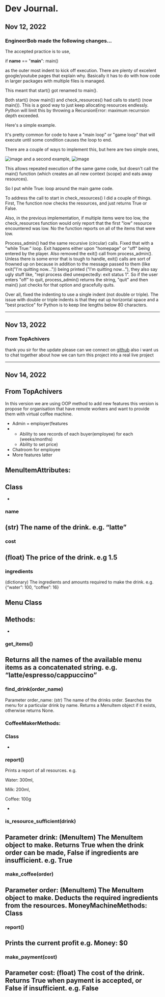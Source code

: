 # Dev Journal.
## Nov 12, 2022
### EngineerBob made the following changes...

The accepted practice is to use,

if __name__ == "__main__":
  main()

as the outer most indent to kick off execution. There are plenty of excelent google/youtube pages that explain why.  Basically it has to do with how code in larger packages with multiple files is managed.

This meant that start() got renamed to main().

Both start() (now main()) and check_resources() had calls to start() (now main()).  This is a good way to just keep allocating resources endlessly. Python will limit this by throwing a RecursionError: maximum recurrsion depth exceeded.

Here's a simple example.

It's pretty common for code to have a "main loop" or "game loop" that will execute until some condition causes the loop to end.

There are a couple of ways to implement this, but here are two simple ones,

![image](images/image_5.png)
and a second example,
![image](images/image_6.png)

This allows repeated execution of the same game code, but doesn't call the main() function (which creates an all new context (scope) and eats away resources).

So I put while True: loop around the main game code.

To address the call to start in check_resources() I did a couple of things.  First, The function now checks the resources, and just returns True or False.

Also, in the previous implementation, if multiple items were too low, the check_resources function would only report that the first "low" resource encountered was low. No the function reports on all of the items that were low.

Process_admin() had the same recursive (circular) calls. Fixed that with a "while True:" loop.  Exit happens either upon "homepage" or "off" being entered by the player. Also removed the exit() call from process_admin(). Unless there is some error that is tough to handle, exit() calls are sort of frowned up on because in addition to the message passed to them (like exit("I'm quitting now...")) being printed ("I'm quitting now..."), they also say ugly stuff like, "repl process died unexpectedly: exit status 1".  So if the user enters "off" to quit, process_admin() returns the string, "quit" and then main() just checks for that option and gracefully quits.

Over all, fixed the indenting to use a single indent (not double or triple).  The issue with double or triple indents is that they eat up horizontal space and a "best practice" for Python is to keep line lengths below 80 characters.

---
## Nov 13, 2022
### From TopAchivers
thank you sir for the update please can we connect on [github](https://github.com/Rachamv) also i want us to chat together about how we can turn this project into a real live project 

---

## Nov 14, 2022
## From TopAchivers
In this version we are using OOP method to add new features 
this version is propose for organisation that have remote workers and want to provide them with virtual coffee machine.
* Admin = employer(features
* * Ability to see records of each buyer(employee) for each (weeks/months)
  * Ability to set price)
* Chatroom for employee
* More features latter 

## MenuItemAttributes:
## Class
-
### name

(str) The name of the drink.
e.g. “latte”
-
### cost
(float) The price of the drink.
e.g 1.5
-
### ingredients
(dictionary) The ingredients and amounts required to make the drink.
e.g. {“water”: 100, “coffee”: 16}

## Menu Class
## Methods:
-
### get_items()

Returns all the names of the available menu items as a concatenated string.
e.g. “latte/espresso/cappuccino”
-
### find_drink(order_name)

Parameter order_name: (str) The name of the drinks order.
Searches the menu for a particular drink by name. 
Returns a MenuItem object if it exists,
otherwise returns None.

### CoffeeMakerMethods:
### Class
-
### report()

Prints a report of all resources.
e.g.

Water: 300ml,

Milk: 200ml,

Coffee: 100g

-
### is_resource_sufficient(drink)

Parameter drink: (MenuItem) The MenuItem object to make.
Returns True when the drink order can be made, False if ingredients are insufficient.
e.g.
True
-
### make_coffee(order)

Parameter order: (MenuItem) The MenuItem object to make.
Deducts the required ingredients from the resources.
MoneyMachineMethods:
Class
-
### report()

Prints the current profit
e.g.
Money: $0
-
### make_payment(cost)

Parameter cost: (float) The cost of the drink.
Returns True when payment is accepted, or False if insufficient.
e.g. False
-